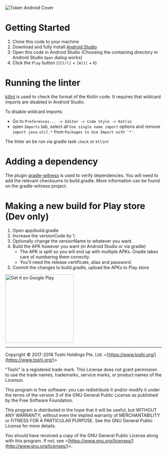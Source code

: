 ![Token Android Cover](https://raw.githubusercontent.com/toshiapp/toshi-android-client/master/images/header.png)

Getting Started
===============

1. Clone this code to your machine
2. Download and fully install [Android Studio](https://developer.android.com/studio/index.html)
3. Open this code in Android Studio (Choosing the containing directory in Android Studio `Open` dialog works)
4. Click the `Play` button (`[Ctrl]` + `[Alt]` + `R`)

Running the linter
==================

[ktlint](https://github.com/shyiko/ktlint/) is used to check the format of the Kotlin code. It requires that wildcard imports are disabled in Android Studio.

To disable wildcard imports:

- Go to `Preferences... -> Editor -> Code Style -> Kotlin`
- open `Imports` tab, select all `Use single name import` options and remove `import java.util.*` from `Packages to Use Import with '*'`.

The linter an be run via gradle task `check` or `ktlint`

Adding a dependency
===================

The plugin [gradle-witness](https://github.com/WhisperSystems/gradle-witness) is used to verify dependencies. You will
need to add the relevant checksums to build.gradle. More information can be found on the gradle-witness project.

Making a new build for Play store (Dev only)
============================================

1. Open app/build.gradle
2. Increase the versionCode by 1.
3. Optionally change the versionName to whatever you want.
4. Build the APK however you want (in Android Studio or via gradle)
    - The APK is split so you will end up with multiple APKs. Gradle takes care of numbering them correctly.
    - You'll need the release certificate, alias and password.
5. Commit the changes to build.gradle, upload the APKs to Play store


<a href='https://play.google.com/store/apps/details?id=org.toshi&pcampaignid=MKT-Other-global-all-co-prtnr-py-PartBadge-Mar2515-1'><img alt='Get it on Google Play' src='https://play.google.com/intl/en_us/badges/images/generic/en_badge_web_generic.png' width='220px'/></a>



- - -

Copyright &copy; 2017-2018 Toshi Holdings Pte. Ltd. &lt;[https://www.toshi.org/](https://www.toshi.org/)&gt;

"Toshi" is a registered trade mark. This License does not grant
permission to use the trade names, trademarks, service marks, or
product names of the Licensor.

This program is free software: you can redistribute it and/or modify
it under the terms of the version 3 of the GNU General Public License
as published by the Free Software Foundation.

This program is distributed in the hope that it will be useful,
but WITHOUT ANY WARRANTY; without even the implied warranty of
MERCHANTABILITY or FITNESS FOR A PARTICULAR PURPOSE. See the
GNU General Public License for more details.

You should have received a copy of the GNU General Public License
along with this program. If not, see &lt;[https://www.gnu.org/licenses/](http://www.gnu.org/licenses/)&gt;.
